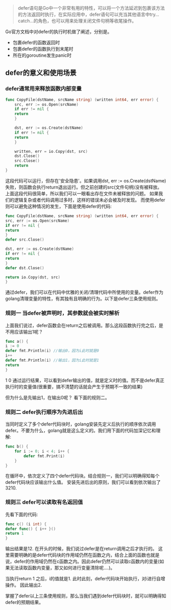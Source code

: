 > defer语句是Go中一个非常有用的特性，可以将一个方法延迟到包裹该方法的方法返回时执行，在实际应用中，defer语句可以充当其他语言中try…catch…的角色，也可以用来处理关闭文件句柄等收尾操作。

Go官方文档中对defer的执行时机做了阐述，分别是。

- 包裹defer的函数返回时
- 包裹defer的函数执行到末尾时
- 所在的goroutine发生panic时

## defer的意义和使用场景
### defer通常用来释放函数内部变量
```go
func CopyFile(dstName, srcName string) (written int64, err error) {
	src, err := os.Open(srcName)
	if err != nil {
	return
	}

	dst, err := os.Create(dstName)
	if err != nil {
	return
	}

	written, err = io.Copy(dst, src)
	dst.Close()
	src.Close()
	return
}
```
这段代码可以运行，但存在'安全隐患'。如果调用dst, err := os.Create(dstName)失败，则函数会执行return退出运行。但之前创建的src(文件句柄)没有被释放。 
上面这段代码很简单，所以我们可以一眼看出存在文件未被释放的问题。 如果我们的逻辑复杂或者代码调用过多时，这样的错误未必会被及时发现。 
而使用defer则可以避免这种情况的发生，下面是使用defer的代码:
```go
func CopyFile(dstName, srcName string) (written int64, err error) {
src, err := os.Open(srcName)
if err != nil {
return
}
defer src.Close()

dst, err := os.Create(dstName)
if err != nil {
return
}
defer dst.Close()

return io.Copy(dst, src)
}
```
通过defer，我们可以在代码中优雅的关闭/清理代码中所使用的变量。defer作为golang清理变量的特性，有其独有且明确的行为。以下是defer三条使用规则。


### 规则一 当defer被声明时，其参数就会被实时解析
上面我们说过，defer函数会在return之后被调用。那么这段函数执行完之后，是不用应该输出1呢？
```go
func a() {
i := 0
defer fmt.Println(i) //输出0，因为i此时就是0
i++
defer fmt.Println(i) //输出1，因为i此时就是1
return
}
```
1
0
通过运行结果，可以看到defer输出的值，就是定义时的值。而不是defer真正执行时的变量值(很重要，搞不清楚的话就会产生于预期不一致的结果)

但为什么是先输出1，在输出0呢？ 看下面的规则二。


### 规则二 defer执行顺序为先进后出
当同时定义了多个defer代码块时，golang安装先定义后执行的顺序依次调用defer。不要为什么，golang就是这么定义的。我们用下面的代码加深记忆和理解:
```go
func b() {
	for i := 0; i < 4; i++ {
		defer fmt.Print(i)
	}
}
```
在循环中，依次定义了四个defer代码块。结合规则一，我们可以明确得知每个defer代码块应该输出什么值。 安装先进后出的原则，我们可以看到依次输出了3210.

### 规则三 defer可以读取有名返回值
先看下面的代码:
```go
func c() (i int) {
defer func() { i++ }()
return 1
}
```
输出结果是12. 在开头的时候，我们说过defer是在return调用之后才执行的。 这里需要明确的是defer代码块的作用域仍然在函数之内，结合上面的函数也就是说，defer的作用域仍然在c函数之内。因此defer仍然可以读取c函数内的变量(如果无法读取函数内变量，那又如何进行变量清除呢....)。

当执行return 1 之后，i的值就是1. 此时此刻，defer代码块开始执行，对i进行自增操作。 因此输出2.

掌握了defer以上三条使用规则，那么当我们遇到defer代码块时，就可以明确得知defer的预期结果。